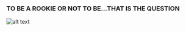 
### TO BE A ROOKIE OR NOT TO BE...THAT IS THE QUESTION


![alt text](https://thecomeback.com/wp-content/uploads/2022/10/NBAonTNT-e1666117579590.jpg)
